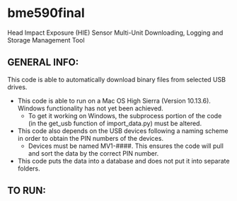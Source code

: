 # bme590final
Head Impact Exposure (HIE) Sensor Multi-Unit Downloading, Logging and Storage Management Tool

## GENERAL INFO:
This code is able to automatically download binary files from selected USB drives. 
* This code is able to run on a Mac OS High Sierra (Version 10.13.6). Windows functionality has not yet been achieved.
    * To get it working on Windows, the subprocess portion of the code (in the get_usb function of import_data.py) must be altered.
* This code also depends on the USB devices following a naming scheme in order to obtain the PIN numbers of the devices.
    * Devices must be named MV1-####. This ensures the code will pull and sort the data by the correct PIN number.
* This code puts the data into a database and does not put it into separate folders.
    
## TO RUN:
